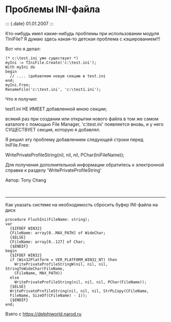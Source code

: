 Проблемы INI-файла
==================

::: {.date}
01.01.2007
:::

Кто-нибудь имел какие-нибудь проблемы при использовании модуля TIniFile?
Я думаю здесь какая-то детская проблема с кэшированием!!!

Вот что я делал:

    (* c:\test.ini уже существует *)
    myIni := TIniFile.Create('c:\test.ini');
    With myIni do
    begin
      // .... (добавляем новую секцию в test.ini
    end;
    myIni.Free;
    RenameFile('c:\test.ini', 'c:\test1.ini');

Что я получил:

test1.ini НЕ ИМЕЕТ добавленной мною секции;

всякий раз при создании или открытии нового файла в том же самом
каталоге с помощью File Manager, \'c:\\test.ini\' появляется вновь, и у
него СУЩЕСТВУЕТ секция, которую я добавлял.

Я решил эту проблему добавлением следующей строки перед IniFile.Free:

WritePrivateProfileString(nil, nil, nil, PChar(IniFileName));

Для получения дополнительной информации обратитесь к электронной справке
к разделу \'WritePrivateProfileString\'

Автор: Tony Chang

 

------------------------------------------------------------------------

Как указать системе на необходимость сбросить буфер INI-файла на диск

    procedure FlushIni(FileName: string);
    var
      {$IFDEF WIN32}
      CFileName: array[0..MAX_PATH] of WideChar;
      {$ELSE}
      CFileName: array[0..127] of Char;
      {$ENDIF}
    begin
      {$IFDEF WIN32}
      if (Win32Platform = VER_PLATFORM_WIN32_NT) then
        WritePrivateProfileStringW(nil, nil, nil, StringToWideChar(FileName,
        CFileName, MAX_PATH))
      else
        WritePrivateProfileString(nil, nil, nil, PChar(FileName));
      {$ELSE}
      WritePrivateProfileString(nil, nil, nil, StrPLCopy(CFileName,
      FileName, SizeOf(CFileName) - 1));
      {$ENDIF}
    end;

Взято с <https://delphiworld.narod.ru>
